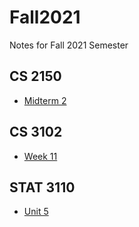 # Fall2021
Notes for Fall 2021 Semester

## CS 2150
- [Midterm 2](https://nicolasbravo.github.io/Fall2021/cs2150/Midterm%202%20Notes/)

## CS 3102
- [Week 11](https://nicolasbravo.github.io/Fall2021/cs3102/Week%2011/)

## STAT 3110
- [Unit 5](https://nicolasbravo.github.io/Fall2021/stat3110/Unit%205%20Notes/)